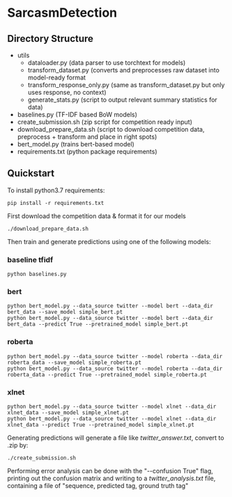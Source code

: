 # SarcasmDetection
## Directory Structure
- utils
    - dataloader.py (data parser to use torchtext for models)
    - transform_dataset.py (converts and preprocesses raw dataset into model-ready format
    - transform_response_only.py (same as transform_dataset.py but only uses response, no context)
    - generate_stats.py (script to output relevant summary statistics for data)
- baselines.py (TF-IDF based BoW models)
- create_submission.sh (zip script for competition ready input)
- download_prepare_data.sh (script to download competition data, preprocess + transform and place in right spots)
- bert_model.py (trains bert-based model)
- requirements.txt (python package requirements)

## Quickstart
To install python3.7 requirements:  

    pip install -r requirements.txt

First download the competition data & format it for our models  

    ./download_prepare_data.sh

Then train and generate predictions using one of the following models:  
### baseline tfidf
    python baselines.py

### bert
    python bert_model.py --data_source twitter --model bert --data_dir bert_data --save_model simple_bert.pt
    python bert_model.py --data_source twitter --model bert --data_dir bert_data --predict True --pretrained_model simple_bert.pt

### roberta
    python bert_model.py --data_source twitter --model roberta --data_dir roberta_data --save_model simple_roberta.pt
    python bert_model.py --data_source twitter --model roberta --data_dir roberta_data --predict True --pretrained_model simple_roberta.pt

### xlnet
    python bert_model.py --data_source twitter --model xlnet --data_dir xlnet_data --save_model simple_xlnet.pt
    python bert_model.py --data_source twitter --model xlnet --data_dir xlnet_data --predict True --pretrained_model simple_xlnet.pt

Generating predictions will generate a file like *twitter_answer.txt*, convert to .zip by:  

    ./create_submission.sh


Performing error analysis can be done with the "--confusion True" flag, printing out the confusion matrix and writing to a *twitter_analysis.txt* file, containing a file of "sequence, predicted tag, ground truth tag"
